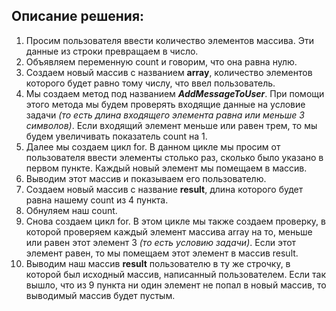 ## Описание решения:
1. Просим пользователя ввести количество элементов массива. Эти данные из строки превращаем в число.
2. Объявляем переменную count и говорим, что она равна нулю. 
3. Создаем новый массив с названием **array**, количество элементов которого будет равно тому числу, что ввел пользователь.
4. Мы создаем метод под названием _**AddMessageToUser**_. При помощи этого метода мы будем проверять входящие данные на условие задачи *(то есть длина входящего элемента равна или меньше 3 символов)*. Если входящий элемент меньше или равен трем, то мы будем увеличивать показатель count на 1.
5. Далее мы создаем цикл for. В данном цикле мы просим от пользователя ввести элементы столько раз, сколько было указано в первом пункте. Каждый новый элемент мы помещаем в массив.
6. Выводим этот массив и показываем его пользователю.
7. Создаем новый массив с название **result**, длина которого будет равна нашему count из 4 пункта.
8. Обнуляем наш count.
9. Снова создаем цикл for. В этом цикле мы также создаем проверку, в которой проверяем каждый элемент массива array на то, меньше или равен этот элемент 3 *(то есть условию задачи)*. Если этот элемент равен, то мы помещаем этот элемент в массив result. 
10. Выводим наш массив **result** пользователю в ту же строчку, в которой был исходный массив, написанный пользователем. Если так вышло, что из 9 пункта ни один элемент не попал в новый массив, то выводимый массив будет пустым. 